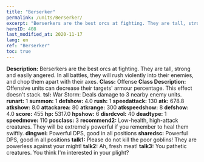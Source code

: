 ```yaml
---
title: "Berserker"
permalink: /units/Berserker/
excerpt: "Berserkers are the best orcs at fighting. They are tall, strong and easily angered. In all battles, they will rush violently into their enemies, and chop them apart with their axes."
heroID: 408
last_modified_at: 2020-11-17
lang: en
ref: "Berserker"
toc: true
---
```

 **Description:** Berserkers are the best orcs at fighting. They are tall, strong and easily angered. In all battles, they will rush violently into their enemies, and chop them apart with their axes.
 **Class:** Offense
 **Class Description:** Offensive units can decrease their targets' armour percentage. This effect doesn't stack.
 **tsl:** War Storm: Deals damage to 3 nearby enemy units.
 **runart:** 1
 **summon:** 1
 **defshow:** 4.0
 **rush:** 1
 **speedattack:** 130
 **atk:** 678.8
 **atkshow:** 8.0
 **attackarea:** 80
 **atkrange:** 300
 **atkspeedshow:** 8
 **defshow:** 4.0
 **score:** 455
 **hp:** 5317.0
 **hpshow:** 6
 **disrdcvol:** 40
 **deadtype:** 1
 **speedmove:** 110
 **posclass:** 3
 **recommend2:** Low-health, high-attack creatures. They will be extremely powerful if you remember to heal them swiftly.
 **dingwei:** Powerful DPS, good in all positions
 **sharedsc:** Powerful DPS, good in all positions
 **talk1:** Please do not kill the poor goblins! They are powerless against your might!
 **talk2:** Ah, fresh meat!
 **talk3:** You pathetic creatures. You think I'm interested in your plight?
